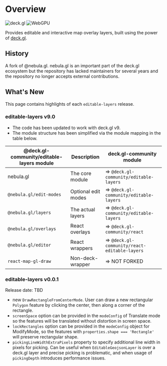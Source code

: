 # Overview

![deck.gl](https://img.shields.io/badge/deck.gl-v9-green.svg?style=flat-square")
![WebGPU](https://img.shields.io/badge/webgpu-no-red.svg?style=flat-square")


Provides editable and interactive map overlay layers, built using the power of [deck.gl](https://deck.gl/).

## History

A fork of @nebula.gl. nebula.gl is an important part of the deck.gl ecosystem but the repository has lacked maintainers for several years and the repository no longer accepts external contributions.

## What's New

This page contains highlights of each `editable-layers` release.

### editable-layers v9.0


- The code has been updated to work with deck.gl v9. 
- The module structure has been simplified via the module mapping in the table below.

| @deck.gl-community/editable-layers module | Description         | deck.gl-community module                      |
| ----------------------------------------- | ------------------- | --------------------------------------------- |
| nebula.gl                                 | The core module     | => `@deck.gl-community/editable-layers`       |
| `@nebula.gl/edit-modes`                   | Optional edit modes | => `@deck.gl-community/editable-layers`       |
| `@nebula.gl/layers`                       | The actual layers   | => `@deck.gl-community/editable-layers`       |
| `@nebula.gl/overlays`                     | React overlays      | => `@deck.gl-community/react`                 |
| `@nebula.gl/editor`                       | React wrappers      | => `@deck.gl-community/react-editable-layers` |
| `react-map-gl-draw`                       | Non-deck-wrapper    | => NOT FORKED                                 |


### editable-layers v0.0.1

Release date: TBD

- new `DrawRectangleFromCenterMode`. User can draw a new rectangular `Polygon` feature by clicking the center, then along a corner of the rectangle.
- `screenSpace` option can be provided in the `modeConfig` of Translate mode so the features will be translated without distortion in screen space.
- `lockRectangles` option can be provided in the `modeConfig` object for ModifyMode, so the features with `properties.shape === 'Rectangle'` will preserve rectangular shape.
- `pickingLineWidthExtraPixels` property to specify additional line width in pixels for picking. Can be useful when `EditableGeojsonLayer` is over a deck.gl layer and precise picking is problematic, and when usage of `pickingDepth` introduces performance issues.

